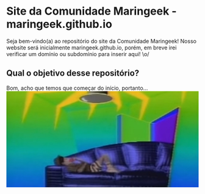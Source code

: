 # Site da Comunidade Maringeek - maringeek.github.io

Seja bem-vindo(a) ao repositório do site da Comunidade Maringeek!
Nosso website será inicialmente maringeek.github.io, porém, em breve irei verificar um domínio ou subdomínio para inserir aqui! \o/

## Qual o objetivo desse repositório?
Bom, acho que temos que começar do início, portanto...
![Senta que lá vem a história!](https://raw.githubusercontent.com/maringeek/maringeek.github.io/master/readme/sentaquelavemhistoria-cultura.jpg)
